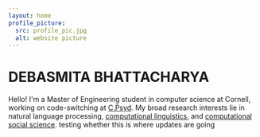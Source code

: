 ```yaml
---
layout: home
profile_picture:
  src: profile_pic.jpg
  alt: website picture
---
```


# DEBASMITA BHATTACHARYA

Hello! I'm a Master of Engineering student in computer science at Cornell, working on code-switching at [C.Psyd](https://c-psyd.github.io/). My broad research interests lie in natural language processing, [computational linguistics](https://aclanthology.org/2020.conll-1.39.pdf), and [computational](https://arxiv.org/pdf/1905.12516.pdf) [social science](https://arxiv.org/pdf/2005.13041.pdf). testing whether this is where updates are going


